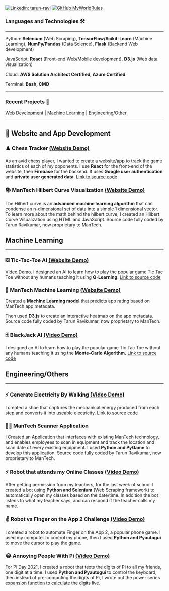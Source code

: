 [![Linkedin: tarun-ravi](https://img.shields.io/badge/-Tarun%20Ravi-blue?style=flat-square&logo=Linkedin&logoColor=white&link=https://www.linkedin.com/in/tarun-ravi/)](https://www.linkedin.com/in/tarun-ravi/)
[![GitHub MyWorldRules](https://img.shields.io/github/followers/TarunRavi?label=follow&style=social)](https://github.com/MyWorldRules)
### Languages and Technologies 🛠️
___

Python: **Selenium** (Web Scraping), **TensorFlow/Scikit-Learn** (Machine Learning), **NumPy/Pandas** (Data Science), **Flask** (Backend Web development)

JavaScript: **React** (Front-end Web/Mobile development), **D3.js** (Web data visualization)

Cloud: **AWS Solution Architect Certified, Azure Certified**

Terminal: **Bash, CMD**

___
<a name="Projects"></a>
### Recent Projects 🚧
[Web Development](/#WebDev) | [Machine Learning](/#ML) | [Engineering/Other](/#Engineering)

___
<a name="WebDev"></a>
## 💼 Website and App Development

### ♟️ Chess Tracker [(Website Demo)](https://tarunravi.tech/chessTracker/#/)
 As an avid chess player, I wanted to create a website/app to track the game statistics of each of my opponents. I use **React** for the front-end of the website, then **Firebase** for the backend. It uses **Google user authentication** and **private user generated data**. [Link to source code](https://github.com/tarunravi/chessTracker)

### 📚 ManTech Hilbert Curve Visualization [(Website Demo)](https://tarunravi.tech/hilbertCurve/)
The Hilbert curve is an **advanced machine learning algorithm** that can condense an n-dimensional set of data into a simple 1 dimensional vector. To learn more about the math behind the hilbert curve, I created an Hilbert Curve Visualization using HTML and JavaScript. Source code fully coded by Tarun Ravikumar, now proprietary to ManTech.

<a name="ML"></a>
## Machine Learning
___

### ❎ Tic-Tac-Toe AI [(Website Demo)](https://tarunravi.tech/Tic-Tac-Toe-AI/)
[Video Demo.](https://www.youtube.com/watch?v=OHON6-JC-Xs) I designed an AI to learn how to play the popular game Tic Tac Toe without any humans teaching it using **Q-Learning**. [Link to source code](https://github.com/tarunravi/Tic-Tac-Toe-AI)

### 🤖 ManTech Machine Learning [(Website Demo)](https://tarunravi.tech/ManTechPredictingAppRating/)
Created a **Machine Learning model** that predicts app rating based on ManTech app metadata. 

Then used **D3.js** to create an interactive heatmap on the app metadata. Source code fully coded by Tarun Ravikumar, now proprietary to ManTech.

### 🃏 BlackJack AI [(Video Demo)](https://www.youtube.com/watch?v=VSLcoP5vAMM)
I designed an AI to learn how to play the popular game Tic Tac Toe without any humans teaching it using the **Monte-Carlo Algorithm.** [Link to source code](https://github.com/MyWorldRules/BlackjackAI)


<a name="Engineering"></a>
## Engineering/Others
___

### ⚡ Generate Electricity By Walking [(Video Demo)](https://youtu.be/c4PtBs9bxEM)

I created a shoe that captures the mechanical energy produced from each step and converts it into useable electricity. [Link to source code](https://tarunravi.tech/GenerateElectricityByWalking/)

### 👨‍💻 ManTech Scanner Application
I Created an Application that interfaces with existing ManTech technology, and enables employees to scan in equipment and track the location and scan date of every existing equipment. I used **Python and PyGame** to develop this application.  Source code fully coded by Tarun Ravikumar, now proprietary to ManTech.

### ⚡ Robot that attends my Online Classes [(Video Demo)](https://www.youtube.com/watch?v=ZZ9PRr0rcuQ)
 After getting permission from my teachers, for the last week of school I created a bot using **Python and Selenium** (Web Scraping framework) to automatically open my classes based on the date/time. In addition the bot listens to what my teacher says, and can respond if the teacher calls my name.

### ✌ Robot vs Finger on the App 2 Challenge [(Video Demo)](https://www.youtube.com/watch?v=2VJTTI9BsIM)
I created a robot to automate Finger on the App 2, a popular phone game. I used my computer to control my phone, then I used **Python and Pyautogui** to move the cursor to play the game. 

### 😂 Annoying People With Pi [(Video Demo)](https://www.youtube.com/watch?v=LEBqrb-T1bs)
For Pi Day 2021, I created a robot that texts the digits of Pi to all my friends, one digit at a time. I used **Python and Pyautogui** to control the keyboard, then instead of pre-computing the digits of Pi, I wrote out the power series expansion function to calculate the digits live.
